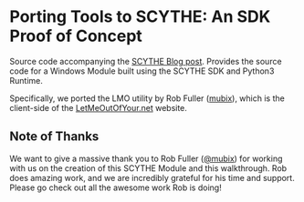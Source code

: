 # Porting Tools to SCYTHE: An SDK Proof of Concept

Source code accompanying the [SCYTHE Blog post](https://www.scythe.io/library/porting-tools-to-scythe-an-sdk-proof-of-concept). Provides the source code for a Windows Module built using the SCYTHE SDK and Python3 Runtime.

Specifically, we ported the LMO utility by Rob Fuller ([mubix](https://github.com/mubix)), which is the client-side of the [LetMeOutOfYour.net](https://letmeoutofyour.net/) website.

## Note of Thanks

We want to give a massive thank you to Rob Fuller ([@mubix](https://twitter.com/mubix)) for working with us on the creation of this SCYTHE Module and this walkthrough. Rob does amazing work, and we are incredibly grateful for his time and support. Please go check out all the awesome work Rob is doing!
